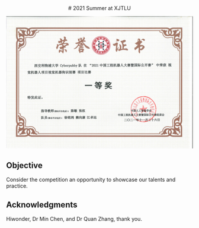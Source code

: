 <div style="text-align: center;">
  # 2021 Summer at XJTLU
</div>

![certificate of honor](results/certificate_of_honor.JPG)

## Objective
Consider the competition an opportunity to showcase our talents and practice.

## Acknowledgments
Hiwonder, Dr Min Chen, and Dr Quan Zhang, thank you.
